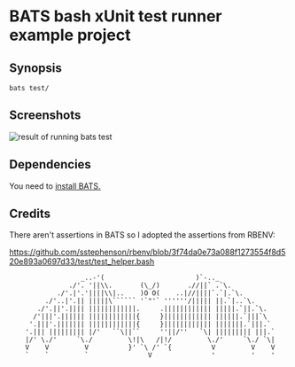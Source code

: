 # BATS bash xUnit test runner example project

## Synopsis

    bats test/

## Screenshots

![result of running bats test](/../screenshots/images/run.png?raw=true "BATS: the bash acceptance test harness!")

## Dependencies

You need to [install BATS.](https://github.com/sstephenson/bats#installing-bats-from-source)


## Credits

There aren't assertions in BATS so I adopted the assertions from RBENV:

https://github.com/sstephenson/rbenv/blob/3f74da0e73a088f1273554f8d520e893a0697d33/test/test_helper.bash




                      _..-'(                       )`-.._
                   ./'. '||\\.       (\_/)       .//||` .`\.
                ./'.|'.'||||\\|..    )O O(    ..|//||||`.`|.`\.
             ./'..|'.|| |||||\`````` '`"'` ''''''/||||| ||.`|..`\.
           ./'.||'.|||| ||||||||||||.     .|||||||||||| |||||.`||.`\.
          /'|||'.|||||| ||||||||||||{     }|||||||||||| ||||||.`|||`\
         '.|||'.||||||| ||||||||||||{     }|||||||||||| |||||||.`|||.`
        '.||| ||||||||| |/'   ``\||``     ''||/''   `\| ||||||||| |||.`
        |/' \./'     `\./         \!|\   /|!/         \./'     `\./ `\|
        V    V         V          }' `\ /' `{          V         V    V
        `    `         `               V               '         '    '
